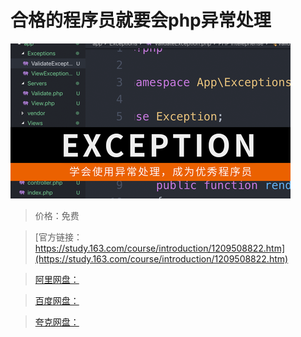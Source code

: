 # 合格的程序员就要会php异常处理

![img](../../../assets/study163/free/52e48ee0aa674710a3dc62619e62490a.png)

> 价格：免费

> [官方链接：https://study.163.com/course/introduction/1209508822.htm](https://study.163.com/course/introduction/1209508822.htm)

> [阿里网盘：]()

> [百度网盘：]()

> [夸克网盘：]()
